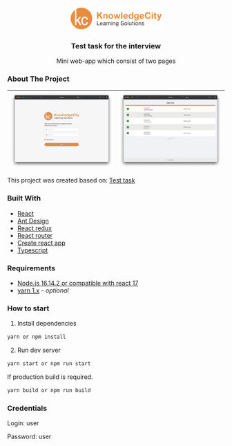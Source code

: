 <p align="center">
  <img src="./src/assets/images/logo.svg" alt="Logo" width="220">

  <h3 align="center">Test task for the interview</h3>

  <p align="center">
    Mini web-app which consist of two pages
  </p>
</p>


### About The Project

![](./readmeAssets/kc-login.png) | ![](./readmeAssets/kc-table.png)
---|---

This project was created based on: [Test task](https://docs.google.com/document/d/1VPybrh_sxF1dZMCjrhBBVckDm7GxG5oxiQin_SySgYs/edit)

### Built With
* [React](https://github.com/facebook/react)
* [Ant Design](https://github.com/ant-design/ant-design/)
* [React redux](https://github.com/reduxjs/react-redux)
* [React router](https://github.com/remix-run/react-router)
* [Create react app](https://github.com/facebook/create-react-app)
* [Typescript](https://github.com/microsoft/TypeScript)

### Requirements

* [Node.js 16.14.2 or compatible with react 17](https://nodejs.org/en/)
* [yarn 1.x](https://yarnpkg.com/) - *optional*

### How to start

1. Install dependencies
```sh
yarn or npm install
```

2. Run dev server
```sh
yarn start or npm run start
```

If production build is required.
```sh
yarn build or npm run build
```

### Credentials

Login: user

Password: user